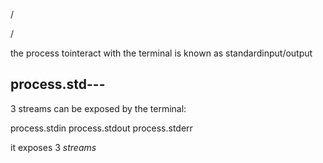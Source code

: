 /


/



the process tointeract
with the terminal is known
as standardinput/output

## process.std---

3 streams can be exposed by the
terminal:

process.stdin
process.stdout
process.stderr


it exposes 3 *streams*


